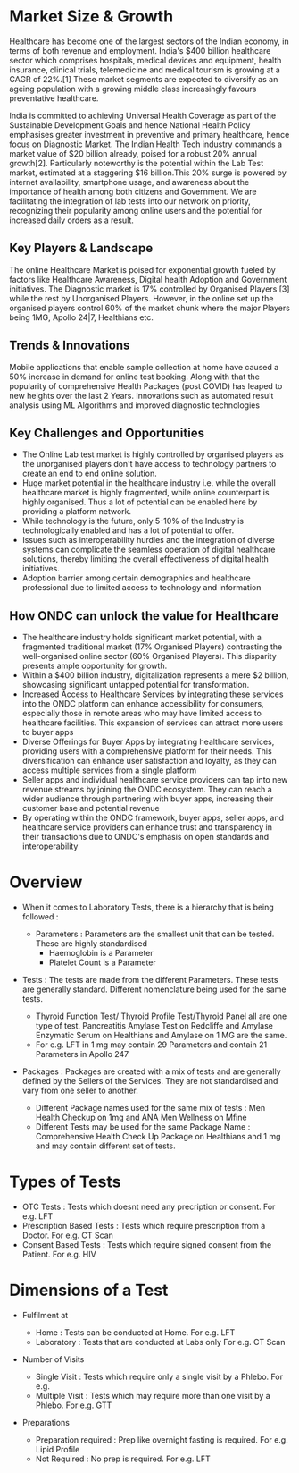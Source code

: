 # Market Size & Growth

Healthcare has become one of the largest sectors of the Indian economy, in terms of both revenue and employment. India's $400 billion healthcare sector which comprises hospitals, medical devices and equipment, health insurance, clinical trials, telemedicine and medical tourism is growing at a CAGR of 22%.[1] These market segments are expected to diversify as an ageing population with a growing middle class increasingly favours preventative healthcare.

India is committed to achieving Universal Health Coverage as part of the Sustainable Development Goals and hence National Health Policy emphasises greater investment in preventive and primary healthcare, hence focus on Diagnostic Market.
The Indian Health Tech industry commands a market value of $20 billion already, poised for a robust 20% annual growth[2]. Particularly noteworthy is the potential within the Lab Test market, estimated at a staggering $16 billion.This 20% surge is powered by internet availability, smartphone usage, and awareness about the importance of health among both citizens and Government. We are facilitating the integration of lab tests into our network on priority, recognizing their popularity among online users and the potential for increased daily orders as a result.

## Key Players & Landscape

The online Healthcare Market is poised for exponential growth fueled by factors like Healthcare Awareness, Digital health Adoption and Government initiatives.
The Diagnostic market is 17% controlled by Organised Players [3] while the rest by Unorganised Players. However, in the online set up the organised players control 60% of the market chunk where the major Players being 1MG, Apollo 24|7, Healthians etc.

## Trends & Innovations

Mobile applications that enable sample collection at home have caused a 50% increase in demand for online test booking. Along with that the popularity of comprehensive Health Packages (post COVID) has leaped to new heights over the last 2 Years.
Innovations such as automated result analysis using ML Algorithms and improved diagnostic technologies

## Key Challenges and Opportunities

- The Online Lab test market is highly controlled by organised players as the unorganised players don't have access to technology partners to create an end to end online solution.
- Huge market potential in the healthcare industry i.e. while the overall healthcare market is highly fragmented, while online counterpart is highly organised. Thus a lot of potential can be enabled here by providing a platform network.
- While technology is the future, only 5-10% of the Industry is technologically enabled and has a lot of potential to offer.
- Issues such as interoperability hurdles and the integration of diverse systems can complicate the seamless operation of digital healthcare solutions, thereby limiting the overall effectiveness of digital health initiatives.
- Adoption barrier among certain demographics and healthcare professional due to limited access to technology and information

## How ONDC can unlock the value for Healthcare

- The healthcare industry holds significant market potential, with a fragmented traditional market (17% Organised Players) contrasting the well-organised online sector (60% Organised Players). This disparity presents ample opportunity for growth.
- Within a $400 billion industry, digitalization represents a mere $2 billion, showcasing significant untapped potential for transformation.
- Increased Access to Healthcare Services by integrating these services into the ONDC platform can enhance accessibility for consumers, especially those in remote areas who may have limited access to healthcare facilities. This expansion of services can attract more users to buyer apps
- Diverse Offerings for Buyer Apps by integrating healthcare services, providing users with a comprehensive platform for their needs. This diversification can enhance user satisfaction and loyalty, as they can access multiple services from a single platform
- Seller apps and individual healthcare service providers can tap into new revenue streams by joining the ONDC ecosystem. They can reach a wider audience through partnering with buyer apps, increasing their customer base and potential revenue
- By operating within the ONDC framework, buyer apps, seller apps, and healthcare service providers can enhance trust and transparency in their transactions due to ONDC's emphasis on open standards and interoperability

# Overview

- When it comes to Laboratory Tests, there is a hierarchy that is being followed :

  - Parameters : Parameters are the smallest unit that can be tested. These are highly standardised
    - Haemoglobin is a Parameter
    - Platelet Count is a Parameter

- Tests : The tests are made from the different Parameters. These tests are generally standard. Different nomenclature being used for the same tests.

  - Thyroid Function Test/ Thyroid Profile Test/Thyroid Panel all are one type of test.
    Pancreatitis Amylase Test on Redcliffe and Amylase Enzymatic Serum on Healthians and Amylase on 1 MG are the same.
  - For e.g. LFT in 1 mg may contain 29 Parameters and contain 21 Parameters in Apollo 247

- Packages : Packages are created with a mix of tests and are generally defined by the Sellers of the Services. They are not standardised and vary from one seller to another.
  - Different Package names used for the same mix of tests : Men Health Checkup on 1mg and ANA Men Wellness on Mfine
  - Different Tests may be used for the same Package Name : Comprehensive Health Check Up Package on Healthians and 1 mg and may contain different set of tests.

# Types of Tests

- OTC Tests : Tests which doesnt need any precription or consent. For e.g. LFT
- Prescription Based Tests : Tests which require prescription from a Doctor. For e.g. CT Scan
- Consent Based Tests : Tests which require signed consent from the Patient. For e.g. HIV

# Dimensions of a Test

- Fulfilment at
  - Home : Tests can be conducted at Home. For e.g. LFT
  - Laboratory : Tests that are conducted at Labs only For e.g. CT Scan
- Number of Visits

  - Single Visit : Tests which require only a single visit by a Phlebo. For e.g.
  - Multiple Visit : Tests which may require more than one visit by a Phlebo. For e.g. GTT

- Preparations
  - Preparation required : Prep like overnight fasting is required. For e.g. Lipid Profile
  - Not Required : No prep is required. For e.g. LFT
